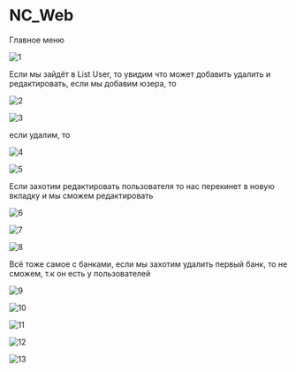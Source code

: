 # NC_Web

Главное меню 

![1](https://user-images.githubusercontent.com/44875402/48510128-fedb6e80-e863-11e8-90a6-eb216fad76d2.png)

Если мы зайдёт в List User, то увидим что может добавить удалить и редактировать, если мы добавим юзера, то 

![2](https://user-images.githubusercontent.com/44875402/48510233-43ffa080-e864-11e8-9c54-5c812666f1ff.png)

![3](https://user-images.githubusercontent.com/44875402/48510254-5a0d6100-e864-11e8-87b9-2a5d9f9dbc25.png)

если удалим, то 

![4](https://user-images.githubusercontent.com/44875402/48510294-7f9a6a80-e864-11e8-90ec-1a92d90121e8.png)


![5](https://user-images.githubusercontent.com/44875402/48510306-8c1ec300-e864-11e8-8104-0e3356086ac4.png)

Если захотим редактировать пользователя то нас перекинет в новую вкладку и мы сможем редактировать

![6](https://user-images.githubusercontent.com/44875402/48510374-c720f680-e864-11e8-8649-bfbbacabdb5e.png)

![7](https://user-images.githubusercontent.com/44875402/48510385-d30cb880-e864-11e8-8b62-dd7e443b3a5d.png)

![8](https://user-images.githubusercontent.com/44875402/48510395-db64f380-e864-11e8-945e-67c6f6455dd2.png)

Всё тоже самое с банками, если мы захотим удалить первый банк, то не сможем, т.к он есть у пользователей

![9](https://user-images.githubusercontent.com/44875402/48510407-e586f200-e864-11e8-998f-a70c1d4f696c.png)

![10](https://user-images.githubusercontent.com/44875402/48510539-31399b80-e865-11e8-8fa1-3dc7a9080917.png)

![11](https://user-images.githubusercontent.com/44875402/48510555-4282a800-e865-11e8-842b-fbeb96ff1a65.png)

![12](https://user-images.githubusercontent.com/44875402/48510615-6e059280-e865-11e8-823b-3162ac708f9a.png)

![13](https://user-images.githubusercontent.com/44875402/48510588-575f3b80-e865-11e8-8acb-169f11b435a1.png)











